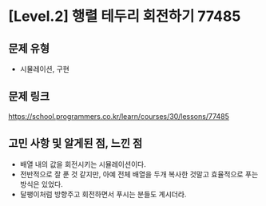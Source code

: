 # [Level.2] 행렬 테두리 회전하기 77485

## 문제 유형
- 시뮬레이션, 구현

## 문제 링크
https://school.programmers.co.kr/learn/courses/30/lessons/77485

## 고민 사항 및 알게된 점, 느낀 점
- 배열 내의 값을 회전시키는 시뮬레이션이다.
- 전반적으로 잘 푼 것 같지만, 아예 전체 배열을 두개 복사한 것말고 효율적으로 푸는 방식은 있었다.
- 달팽이처럼 방향주고 회전하면서 푸시는 분들도 계시더라.